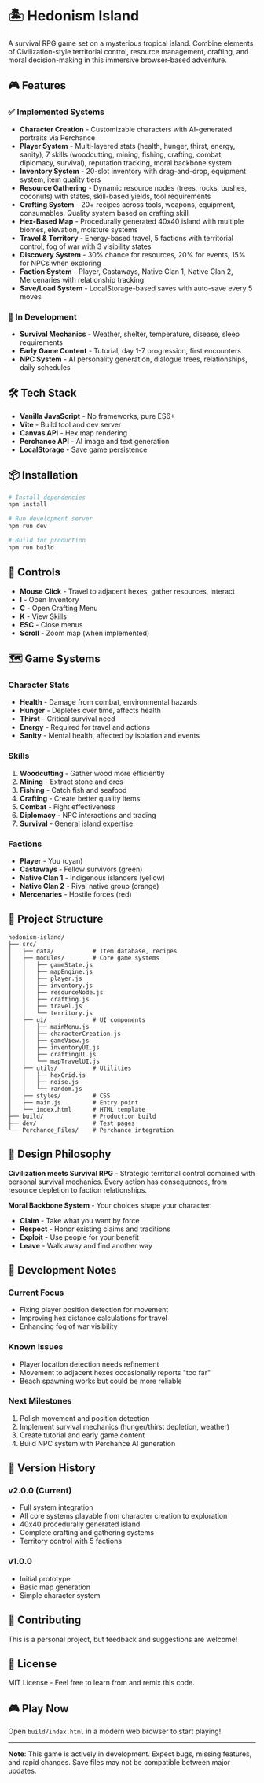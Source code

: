# 🏝️ Hedonism Island

A survival RPG game set on a mysterious tropical island. Combine elements of Civilization-style territorial control, resource management, crafting, and moral decision-making in this immersive browser-based adventure.

## 🎮 Features

### ✅ Implemented Systems

- **Character Creation** - Customizable characters with AI-generated portraits via Perchance
- **Player System** - Multi-layered stats (health, hunger, thirst, energy, sanity), 7 skills (woodcutting, mining, fishing, crafting, combat, diplomacy, survival), reputation tracking, moral backbone system
- **Inventory System** - 20-slot inventory with drag-and-drop, equipment system, item quality tiers
- **Resource Gathering** - Dynamic resource nodes (trees, rocks, bushes, coconuts) with states, skill-based yields, tool requirements
- **Crafting System** - 20+ recipes across tools, weapons, equipment, consumables. Quality system based on crafting skill
- **Hex-Based Map** - Procedurally generated 40x40 island with multiple biomes, elevation, moisture systems
- **Travel & Territory** - Energy-based travel, 5 factions with territorial control, fog of war with 3 visibility states
- **Discovery System** - 30% chance for resources, 20% for events, 15% for NPCs when exploring
- **Faction System** - Player, Castaways, Native Clan 1, Native Clan 2, Mercenaries with relationship tracking
- **Save/Load System** - LocalStorage-based saves with auto-save every 5 moves

### 🚧 In Development

- **Survival Mechanics** - Weather, shelter, temperature, disease, sleep requirements
- **Early Game Content** - Tutorial, day 1-7 progression, first encounters
- **NPC System** - AI personality generation, dialogue trees, relationships, daily schedules

## 🛠️ Tech Stack

- **Vanilla JavaScript** - No frameworks, pure ES6+
- **Vite** - Build tool and dev server
- **Canvas API** - Hex map rendering
- **Perchance API** - AI image and text generation
- **LocalStorage** - Save game persistence

## 📦 Installation

```bash
# Install dependencies
npm install

# Run development server
npm run dev

# Build for production
npm run build
```

## 🎯 Controls

- **Mouse Click** - Travel to adjacent hexes, gather resources, interact
- **I** - Open Inventory
- **C** - Open Crafting Menu
- **K** - View Skills
- **ESC** - Close menus
- **Scroll** - Zoom map (when implemented)

## 🗺️ Game Systems

### Character Stats
- **Health** - Damage from combat, environmental hazards
- **Hunger** - Depletes over time, affects health
- **Thirst** - Critical survival need
- **Energy** - Required for travel and actions
- **Sanity** - Mental health, affected by isolation and events

### Skills
1. **Woodcutting** - Gather wood more efficiently
2. **Mining** - Extract stone and ores
3. **Fishing** - Catch fish and seafood
4. **Crafting** - Create better quality items
5. **Combat** - Fight effectiveness
6. **Diplomacy** - NPC interactions and trading
7. **Survival** - General island expertise

### Factions
- **Player** - You (cyan)
- **Castaways** - Fellow survivors (green)
- **Native Clan 1** - Indigenous islanders (yellow)
- **Native Clan 2** - Rival native group (orange)
- **Mercenaries** - Hostile forces (red)

## 📁 Project Structure

```
hedonism-island/
├── src/
│   ├── data/           # Item database, recipes
│   ├── modules/        # Core game systems
│   │   ├── gameState.js
│   │   ├── mapEngine.js
│   │   ├── player.js
│   │   ├── inventory.js
│   │   ├── resourceNode.js
│   │   ├── crafting.js
│   │   ├── travel.js
│   │   └── territory.js
│   ├── ui/             # UI components
│   │   ├── mainMenu.js
│   │   ├── characterCreation.js
│   │   ├── gameView.js
│   │   ├── inventoryUI.js
│   │   ├── craftingUI.js
│   │   └── mapTravelUI.js
│   ├── utils/          # Utilities
│   │   ├── hexGrid.js
│   │   ├── noise.js
│   │   └── random.js
│   ├── styles/         # CSS
│   ├── main.js         # Entry point
│   └── index.html      # HTML template
├── build/              # Production build
├── dev/                # Test pages
└── Perchance_Files/    # Perchance integration
```

## 🎨 Design Philosophy

**Civilization meets Survival RPG** - Strategic territorial control combined with personal survival mechanics. Every action has consequences, from resource depletion to faction relationships.

**Moral Backbone System** - Your choices shape your character:
- **Claim** - Take what you want by force
- **Respect** - Honor existing claims and traditions  
- **Exploit** - Use people for your benefit
- **Leave** - Walk away and find another way

## 🔧 Development Notes

### Current Focus
- Fixing player position detection for movement
- Improving hex distance calculations for travel
- Enhancing fog of war visibility

### Known Issues
- Player location detection needs refinement
- Movement to adjacent hexes occasionally reports "too far"
- Beach spawning works but could be more reliable

### Next Milestones
1. Polish movement and position detection
2. Implement survival mechanics (hunger/thirst depletion, weather)
3. Create tutorial and early game content
4. Build NPC system with Perchance AI generation

## 📝 Version History

### v2.0.0 (Current)
- Full system integration
- All core systems playable from character creation to exploration
- 40x40 procedurally generated island
- Complete crafting and gathering systems
- Territory control with 5 factions

### v1.0.0
- Initial prototype
- Basic map generation
- Simple character system

## 🤝 Contributing

This is a personal project, but feedback and suggestions are welcome!

## 📄 License

MIT License - Feel free to learn from and remix this code.

## 🎮 Play Now

Open `build/index.html` in a modern web browser to start playing!

---

**Note**: This game is actively in development. Expect bugs, missing features, and rapid changes. Save files may not be compatible between major updates.
